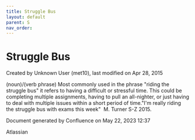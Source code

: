 ```yaml
---
title: Struggle Bus
layout: default
parent: S
nav_order:
---
```


# Struggle Bus

Created by  Unknown User (met10), last modified on Apr 28, 2015

(noun)/(verb phrase) Most commonly used in the phrase &quot;riding the struggle bus&quot; it refers to having a difficult or stressful time. This could be completing multiple assignments, having to pull an all-nighter, or just having to deal with multiple issues within a short period of time.&quot;I'm really riding the struggle bus with exams this week&quot;  M. Turner S-Z 2015.

Document generated by Confluence on May 22, 2023 12:37

Atlassian

